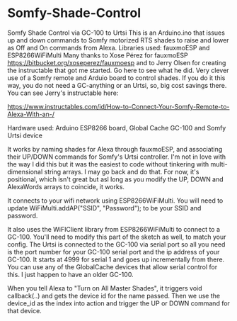 # Somfy-Shade-Control
Somfy Shade Control via GC-100 to Urtsi
This is an Arduino.ino that issues up and down commands to Somfy 
motorized RTS shades to raise and lower as Off and On commands from Alexa.
Libraries used: fauxmoESP and ESP8266WiFiMulti
Many thanks to Xose Pérez for fauxmoESP https://bitbucket.org/xoseperez/fauxmoesp
and to Jerry Olsen for creating the instructable that got me started.  Go here to 
see what he did.  Very clever use of a Somfy remote and Arduio board to control 
shades.  If you do it this way, you do not need a GC-anything or an Urtsi, so, 
big cost savings there.  You can see Jerry's instructable here: 

https://www.instructables.com/id/How-to-Connect-Your-Somfy-Remote-to-Alexa-With-an-/


Hardware used: Arduino ESP8266 board, Global Cache GC-100 and Somfy Urtsi device

It works by naming shades for Alexa through fauxmoESP, and associating their UP/DOWN
commands for Somfy's Urtsi controller.  I'm not in love with the way I did this but 
it was the easiest to code without tinkering with multi-dimensional string arrays.  I may
go back and do that.  For now, it's positional, which isn't great but asl long as you
modify the UP, DOWN and AlexaWords arrays to coincide, it works.

It connects to your wifi network using ESP8266WiFiMulti.  You will need to update 
WiFiMulti.addAP("SSID", "Password"); to be your SSID and password.

It also uses the WiFIClient library from ESP8266WiFiMulti to connect to a GC-100.  You'll need
to modify this part of the sketch as well, to match your config.  The Urtsi is connected to the GC-100 via serial
port so all you need is the port number for your GC-100 serial port and the ip address
of your GC-100.  It starts at 4999 for serial 1 and goes up incrementally from there.  You can 
use any of the GlobalCache devices that allow serial control for this.  I just happen to have
an older GC-100.

When you tell Alexa to "Turn on All Master Shades", it triggers void callback(..) and gets the device id for the name passed.
Then we use the device_id as the index into action and trigger the UP or DOWN command for that device. 
